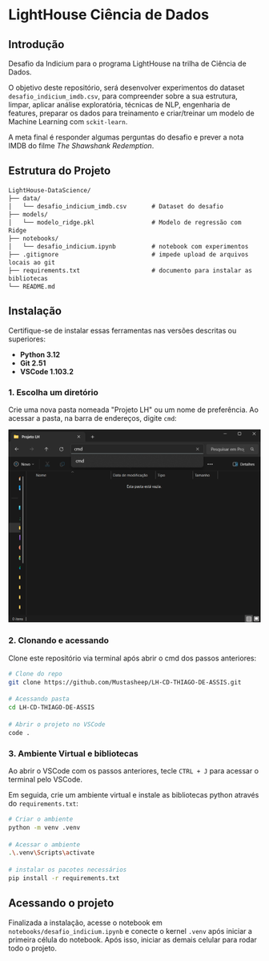 # LightHouse Ciência de Dados

## Introdução

Desafio da Indicium para o programa LightHouse na trilha de Ciência de Dados.

O objetivo deste repositório, será desenvolver experimentos do dataset `desafio_indicium_imdb.csv`, para compreender sobre a sua estrutura, limpar, aplicar análise exploratória, técnicas de NLP, engenharia de features, preparar os dados para treinamento e criar/treinar um modelo de Machine Learning com `sckit-learn`.

A meta final é responder algumas perguntas do desafio e prever a nota IMDB do filme *The Shawshank Redemption*.

## Estrutura do Projeto

```
LightHouse-DataScience/
├── data/
│   └── desafio_indicium_imdb.csv       # Dataset do desafio
├── models/
│   └── modelo_ridge.pkl                # Modelo de regressão com Ridge
├── notebooks/          
│   └── desafio_indicium.ipynb          # notebook com experimentos
├── .gitignore                          # impede upload de arquivos locais ao git
├── requirements.txt                    # documento para instalar as bibliotecas
└── README.md
```

## Instalação

Certifique-se de instalar essas ferramentas nas versões descritas ou superiores:

- **Python 3.12**
- **Git 2.51**
- **VSCode 1.103.2**

### 1. Escolha um diretório

Crie uma nova pasta nomeada "Projeto LH" ou um nome de preferência. Ao acessar a pasta, na barra de endereços, digite `cmd`:

![diretoriocmd](/img/diretoriocmd.png)

### 2. Clonando e acessando 

Clone este repositório via terminal após abrir o cmd dos passos anteriores:

```bash
# Clone do repo
git clone https://github.com/Mustasheep/LH-CD-THIAGO-DE-ASSIS.git

# Acessando pasta
cd LH-CD-THIAGO-DE-ASSIS

# Abrir o projeto no VSCode
code .

```

### 3. Ambiente Virtual e bibliotecas

Ao abrir o VSCode com os passos anteriores, tecle `CTRL + J` para acessar o terminal pelo VSCode.

Em seguida, crie um ambiente virtual e instale as bibliotecas python através do `requirements.txt`:

```bash
# Criar o ambiente
python -m venv .venv

# Acessar o ambiente
.\.venv\Scripts\activate

# instalar os pacotes necessários
pip install -r requirements.txt
```

## Acessando o projeto

Finalizada a instalação, acesse o notebook em `notebooks/desafio_indicium.ipynb` e conecte o kernel `.venv` após iniciar a primeira célula do notebook. Após isso, iniciar as demais celular para rodar todo o projeto.
